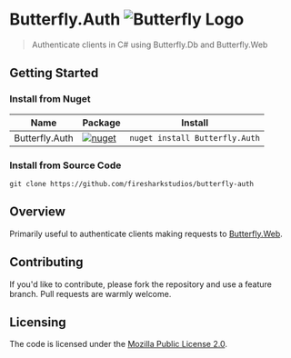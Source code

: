 # Butterfly.Auth ![Butterfly Logo](https://raw.githubusercontent.com/firesharkstudios/Butterfly/master/img/logo-40x40.png) 

> Authenticate clients in C# using Butterfly.Db and Butterfly.Web

## Getting Started

### Install from Nuget

| Name | Package | Install |
| --- | --- | --- |
| Butterfly.Auth | [![nuget](https://img.shields.io/nuget/v/Butterfly.Auth.svg)](https://www.nuget.org/packages/Butterfly.Auth/) | `nuget install Butterfly.Auth` |

### Install from Source Code

```git clone https://github.com/firesharkstudios/butterfly-auth```

## Overview

Primarily useful to authenticate clients making requests to [Butterfly.Web](https://github.com/firesharkstudios/butterfly-web).

## Contributing

If you'd like to contribute, please fork the repository and use a feature
branch. Pull requests are warmly welcome.

## Licensing

The code is licensed under the [Mozilla Public License 2.0](http://mozilla.org/MPL/2.0/).  
